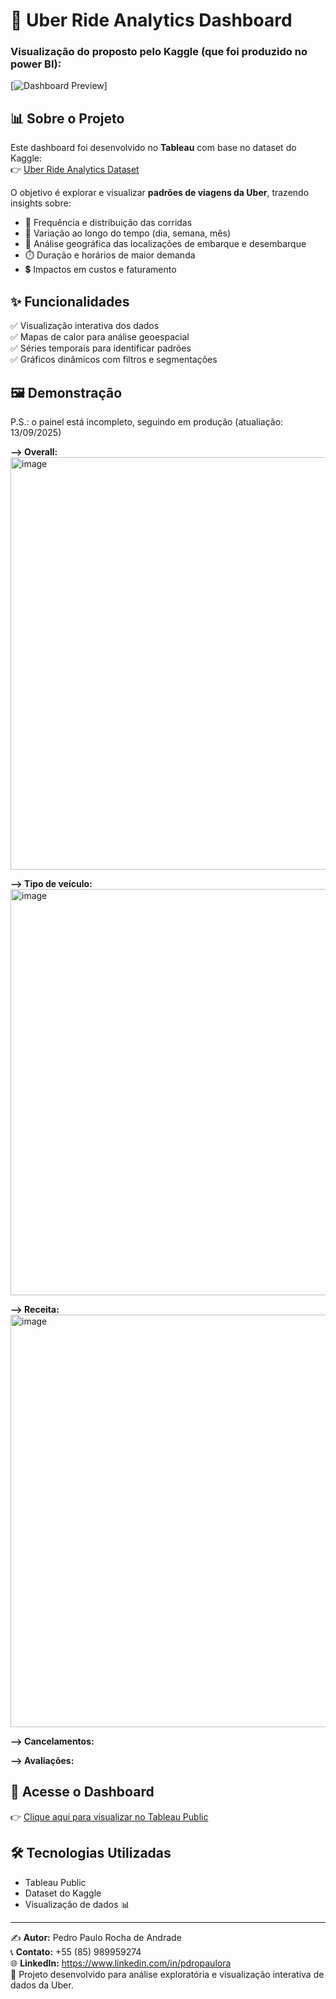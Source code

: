 # 🚖 Uber Ride Analytics Dashboard  

### Visualização do proposto pelo Kaggle (que foi produzido no power BI):
[![Dashboard Preview](https://drive.google.com/file/d/1EG_Q2V8j2S-D6jS2jYSpyrSeptFn0vpQ/view?usp=drive_link)]

## 📊 Sobre o Projeto  

Este dashboard foi desenvolvido no **Tableau** com base no dataset do Kaggle:  
👉 [Uber Ride Analytics Dataset](https://www.kaggle.com/datasets/yashdevladdha/uber-ride-analytics-dashboard)  

O objetivo é explorar e visualizar **padrões de viagens da Uber**, trazendo insights sobre:  
- 🚕 Frequência e distribuição das corridas  
- 📅 Variação ao longo do tempo (dia, semana, mês)  
- 📍 Análise geográfica das localizações de embarque e desembarque  
- ⏱️ Duração e horários de maior demanda  
- 💲 Impactos em custos e faturamento  

## ✨ Funcionalidades  

✅ Visualização interativa dos dados  
✅ Mapas de calor para análise geoespacial  
✅ Séries temporais para identificar padrões  
✅ Gráficos dinâmicos com filtros e segmentações  

## 🖼️ Demonstração  

P.S.: o painel está incompleto, seguindo em produção (atualiação: 13/09/2025)

**--> Overall:**
<img width="994" height="660" alt="image" src="https://github.com/user-attachments/assets/f8c3be27-6497-4a0b-afdb-630e860f3b37" />

**--> Tipo de veículo:**
<img width="978" height="650" alt="image" src="https://github.com/user-attachments/assets/b4b7022b-51da-4049-b5c9-19b7da24cd3a" />

**--> Receita:**
<img width="996" height="660" alt="image" src="https://github.com/user-attachments/assets/15a6aff8-b5d8-4998-8a20-e57ca6a22e23" />

**--> Cancelamentos:**

**--> Avaliações:**


## 🔗 Acesse o Dashboard  

👉 [Clique aqui para visualizar no Tableau Public](https://public.tableau.com/app/profile/pedro.andrade2292/viz/Uberdashboard_17574463791640/Overall?publish=yes)  

## 🛠️ Tecnologias Utilizadas  

- Tableau Public  
- Dataset do Kaggle  
- Visualização de dados 📊  

---

✍️ **Autor:** Pedro Paulo Rocha de Andrade  
📞 **Contato:** +55 (85) 989959274  
🌐 **LinkedIn:** https://www.linkedin.com/in/pdropaulora  
🚀 Projeto desenvolvido para análise exploratória e visualização interativa de dados da Uber.  
